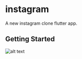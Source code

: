 # instagram

A new instagram clone flutter app.

## Getting Started


![alt text](https://raw.githubusercontent.com/trey-rosius/instagram_clone/master/assets/images/instagram.png)

